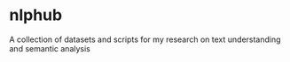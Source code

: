 # nlphub
A collection of datasets and scripts for my research on text understanding and semantic analysis
